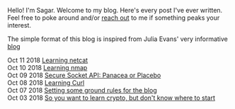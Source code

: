 Hello! I'm Sagar. Welcome to my blog. Here's every post I've ever written. Feel free to poke around and/or [reach out](mailto:sagar314p@gmail.com) to me if something peaks your interest.

The simple format of this blog is inspired from Julia Evans' very informative [blog](https://jvns.ca/)

Oct 11  2018      [Learning netcat](/blog/netcat.md)  
Oct 10  2018      [Learning nmap](/blog/nmap.md)  
Oct 09  2018      [Secure Socket API: Panacea or Placebo](/blog/ssa.md)  
Oct 08  2018      [Learning Curl](/blog/curl.md)  
Oct 07  2018      [Setting some ground rules for the blog](/blog/ground_rules.md)  
Oct 03  2018      [So you want to learn crypto, but don't know where to start](/blog/cryptopals.md)  
